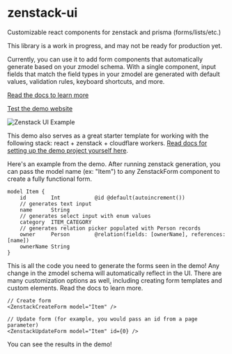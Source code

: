 # zenstack-ui

Customizable react components for zenstack and prisma (forms/lists/etc.)

This library is a work in progress, and may not be ready for production yet.

Currently, you can use it to add form components that automatically generate based on your zmodel schema. With a single component, input fields that match the field types in your zmodel are generated with default values, validation rules, keyboard shortcuts, and more.

[Read the docs to learn more](https://kirankunigiri.notion.site/zenstack-ui-docs-13be451fa71180c7b446ea03eb6e02f6)

[Test the demo website](https://zenstack-ui-demo.kirankunigiri.com)

![Zenstack UI Example](https://i.imgur.com/XwkhmDe.png)

This demo also serves as a great starter template for working with the following stack: react + zenstack + cloudflare workers. [Read docs for setting up the demo project yourself here](https://kirankunigiri.notion.site/Demo-Setup-13ce451fa71180378d97db65566cf357).

Here's an example from the demo. After running zenstack generation, you can pass the model name (ex: "Item") to any ZenstackForm component to create a fully functional form.

```prisma
model Item {
	id        Int           @id @default(autoincrement())
	// generates text input
	name      String
	// generates select input with enum values
	category  ITEM_CATEGORY
	// generates relation picker populated with Person records
	owner     Person        @relation(fields: [ownerName], references: [name])
	ownerName String
}
```

This is all the code you need to generate the forms seen in the demo! Any change in the zmodel schema will automatically reflect in the UI. There are many customization options as well, including creating form templates and custom elements. Read the docs to learn more.

```tsx
// Create form
<ZenstackCreateForm model="Item" />

// Update form (for example, you would pass an id from a page parameter)
<ZenstackUpdateForm model="Item" id={0} />
```

You can see the results in the demo!
